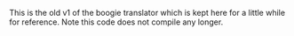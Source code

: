 This is the old v1 of the boogie translator which is kept here for a little
while for reference. Note this code does not compile any longer.
